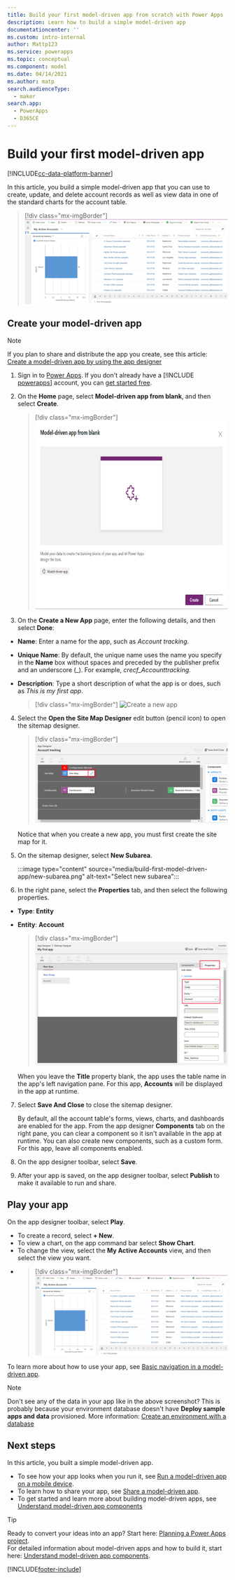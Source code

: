 ```yaml
---
title: Build your first model-driven app from scratch with Power Apps | Microsoft Docs
description: Learn how to build a simple model-driven app
documentationcenter: ''
ms.custom: intro-internal
author: Mattp123
ms.service: powerapps
ms.topic: conceptual
ms.component: model
ms.date: 04/14/2021
ms.author: matp
search.audienceType: 
  - maker
search.app: 
  - PowerApps
  - D365CE
---
```


# Build your first model-driven app

[!INCLUDE[cc-data-platform-banner](../../includes/cc-data-platform-banner.md)]

In this article, you build a simple model-driven app that you can use to create, update, and delete account records as well as view data in one of the standard charts for the account table.

  > [!div class="mx-imgBorder"] 
  > ![Simple account table app](media/build-first-model-driven-app/accounts-quickstart-app.png "Run the app")

## Create your model-driven app

> [!NOTE]
> If you plan to share and distribute the app you create, see this article: [Create a model-driven app by using the app designer](create-edit-app.md) 

1. Sign in to [Power Apps](https://make.powerapps.com/). If you don't already have a [!INCLUDE [powerapps](../../includes/powerapps.md)] account, you can [get started free](https://powerapps.microsoft.com/#).

2. On the **Home** page, select **Model-driven app from blank**, and then select **Create**.

    > [!div class="mx-imgBorder"] 
    > <img src="media/build-first-model-driven-app/start-from-blank-model-driven.png" alt="Start from blank model" height="429" width="673">

3. On the **Create a New App** page, enter the following details, and then select **Done**: 
  - **Name**: Enter a name for the app, such as *Account tracking*. 
  - **Unique Name**: By default, the unique name uses the name you specify in the **Name** box without spaces and preceded by the publisher prefix and an underscore (_). For example, *crecf_Accounttracking*.
  - **Description**: Type a short description of what the app is or does, such as *This is my first app*.

    > [!div class="mx-imgBorder"] 
    > ![Create a new app](media/create-new-app.png "Create a new app")

4. Select the **Open the Site Map Designer** edit button (pencil icon) to open the sitemap designer.

      > [!div class="mx-imgBorder"] 
      > ![Create-new-sitemap](media/build-first-model-driven-app/new-sitemap.png "Create a site Map for the app")

    Notice that when you create a new app, you must first create the site map for it.

5. On the sitemap designer, select **New Subarea**. 

   :::image type="content" source="media/build-first-model-driven-app/new-subarea.png" alt-text="Select new subarea"::: 

6. In the right pane, select the **Properties** tab, and then select the following properties.
  - **Type**: **Entity**
  - **Entity**: **Account**

    > [!div class="mx-imgBorder"] 
    > ![Add components to sitemap](media/build-first-model-driven-app/sitemap.png "Properties tab for new subarea")

    When you leave the **Title** property blank, the app uses the table name in the app's left navigation pane. For this app, **Accounts** will be displayed in the app at runtime.

7. Select **Save And Close** to close the sitemap designer.

   By default, all the account table's forms, views, charts, and dashboards are enabled for the app. From the app designer **Components** tab on the right pane, you can clear a component so it isn't available in the app at runtime. You can also create new components, such as a custom form. For this app, leave all components enabled.

8. On the app designer toolbar, select **Save**.

9. After your app is saved, on the app designer toolbar, select **Publish** to make it available to run and share.
 
## Play your app
On the app designer toolbar, select **Play**.

- To create a record, select **+ New**. 
- To view a chart, on the app command bar select **Show Chart**. 
- To change the view, select the **My Active Accounts** view, and then select the view you want.
- 
  > [!div class="mx-imgBorder"] 
  > ![Simple account table app](media/build-first-model-driven-app/accounts-quickstart-app.png "Run the app")

To learn more about how to use your app, see [Basic navigation in a model-driven app](../../user/navigation.md).

> [!NOTE]
> Don't see any of the data in your app like in the above screenshot? This is probably because your environment database doesn't have **Deploy sample apps and data** provisioned. More information: [Create an environment with a database](/power-platform/admin/create-environment#create-an-environment-with-a-database)

## Next steps

In this article, you built a simple model-driven app.
- To see how your app looks when you run it, see [Run a model-driven app on a mobile device](/dynamics365/customerengagement/on-premises/basics/dynamics-365-phones-tablets-users-guide-onprem).
- To learn how to share your app, see [Share a model-driven app](share-model-driven-app.md).
- To get started and learn more about building model-driven apps, see [Understand model-driven app components](model-driven-app-components.md)

> [!TIP]
> Ready to convert your ideas into an app? Start here: [Planning a Power Apps project](../../guidance/planning/introduction.md).<br/> 
> For detailed information about model-driven apps and how to build it, start here: [Understand model-driven app components](model-driven-app-components.md).


[!INCLUDE[footer-include](../../includes/footer-banner.md)]